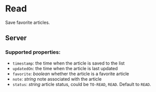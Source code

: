 # Read

Save favorite articles.

## Server

### Supported properties:

- `timestamp`: the time when the article is saved to the list
- `updatedOn`: the time when the article is last updated
- `favorite`: _boolean_ whether the article is a favorite article
- `note`: _string_ note associated with the article
- `status`: _string_ article status, could be `TO-READ`, `READ`. Default to `READ`.

